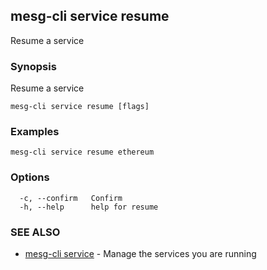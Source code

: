 ## mesg-cli service resume

Resume a service

### Synopsis

Resume a service

```
mesg-cli service resume [flags]
```

### Examples

```
mesg-cli service resume ethereum
```

### Options

```
  -c, --confirm   Confirm
  -h, --help      help for resume
```

### SEE ALSO

* [mesg-cli service](mesg-cli_service.md)	 - Manage the services you are running

